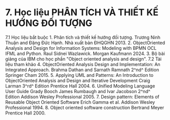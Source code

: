 # 7. Học liệu PHÂN TÍCH VÀ THIẾT KẾ HƯỚNG ĐỐI TƯỢNG
7.1 Học liệu bắt buộc 1\. Phân tích và thiết kế hướng đối tượng. Trương Ninh Thuận and Đặng
Đức Hạnh. Nhà xuất bản ĐHQGHN 2013. 2\. ObjectOriented Analysis and Design for Information Systems:
Modeling with BPMN OCL IFML and Python. Raul Sidnei Wazlawick.
Morgan Kaufmann 2024. 3\. Bộ bài giảng của IBM cho học phần \"Object oriented analysis and
design". 7.2 Tài liệu tham khảo 4\. ObjectOriented Analysis Design and Implementation: An Integrated
Approach. Brahma Dathan and Sarnath Ramnath 2^nd^ Edition Springer
Cham 2015. 5\. Applying UML and Patterns: An Introduction to ObjectOriented
Analysis and Design and Iterative Development Craig Larman 3^rd^
Edition Prentice Hall 2004. 6\. Unified Modeling Language User Guide Grady Booch James Rumbaugh
and Ivar Jacobson 2^nd^ Edition Addison Wesley Professional 2005. 7\. Design pattern: Elements of Reusable Object Oriented Software
Erich Gamma et al. Addison Wesley Professional 1994. 8\. Object oriented software construction Bertrand Meyer Prentice
Hall 2000.
